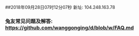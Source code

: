 ##2018年09月28日07时12分07秒 新址: 104.248.163.78
### 兔友常见问题及解答: https://github.com/wanggonging/d/blob/w/FAQ.md
